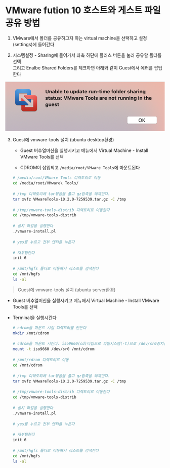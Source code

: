 # VMware fution 10 호스트와 게스트 파일 공유 방법

1. VMware에서 폴더를 공유하고자 하는 virtual machine을 선택하고 설정(settings)에 들어간다

2. 시스템설정 - Sharing에 들어가서 좌측 하단에 플러스 버튼을 눌러 공유할 폴더를 선택  
   그리고 Enalbe Shared Folders를 체크하면 아래와 같이 Guest에서 에러를 팝업한다

![Unable to update run-time folder sharing status: VMware Tools are not running in the guest](./imgs/vmwaretoosartnot.png)

3. Guest에 vmware-tools 설치 (ubuntu desktop환경)

   - Guest 버추얼머신을 실행시키고 메뉴에서 Virtual Machine - Install VMware Tools를 선택

   - CDROM이 삽입되고 `/media/root/VMware Tools`에 마운트된다

   ```bash
   # /media/root/VMware Tools 디렉토리로 이동
   cd /media/root/VMware\ Tools/

   # /tmp 디렉토리에 tar묶음을 풀고 gz압축을 해제한다.
   tar xvfz VMwareTools-10.2.0-7259539.tar.gz -C /tmp

   # /tmp/vmware-tools-distrib 디렉토리로 이동한다
   cd /tmp/vmware-tools-distrib

   # 설치 파일을 실행한다
   ./vmware-install.pl

   # yes를 누르고 전부 엔터를 누른다

   # 재부팅한다
   init 6

   # /mnt/hgfs 폴더로 이동해서 리스트를 검색한다
   cd /mnt/hgfs
   ls -al
   ```

> Guest에 vmware-tools 설치 (ubuntu server환경)

- Guest 버추얼머신을 실행시키고 메뉴에서 Virtual Machine - Install VMware Tools를 선택

- Terminal을 실행시킨다

  ```bash
  # cdrom을 마운트 시킬 디렉토리를 만든다
  mkdir /mnt/cdrom

  # cdrom을 마운트 시킨다. iso9660(cd)타입으로 파일시스템(-t)으로 /dev/sr0장치를 /mnt/cdrom에 마운트
  mount -t iso9660 /dev/sr0 /mnt/cdrom

  # /mnt/cdrom 디렉토리로 이동
  cd /mnt/cdrom

  # /tmp 디렉토리에 tar묶음을 풀고 gz압축을 해제한다.
  tar xvfz VMwareTools-10.2.0-7259539.tar.gz -C /tmp

  # /tmp/vmware-tools-distrib 디렉토리로 이동한다
  cd /tmp/vmware-tools-distrib

  # 설치 파일을 실행한다
  ./vmware-install.pl

  # yes를 누르고 전부 엔터를 누른다

  # 재부팅한다
  init 6

  # /mnt/hgfs 폴더로 이동해서 리스트를 검색한다
  cd /mnt/hgfs
  ls -al
  ```
